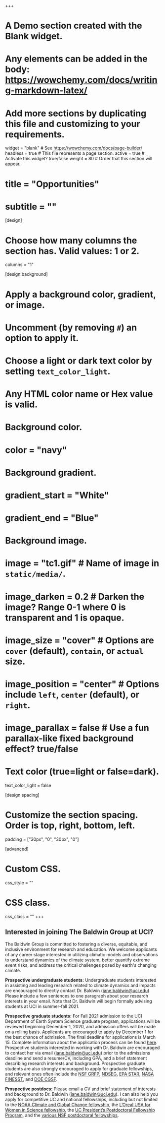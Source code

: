 +++
# A Demo section created with the Blank widget.
# Any elements can be added in the body: https://wowchemy.com/docs/writing-markdown-latex/
# Add more sections by duplicating this file and customizing to your requirements.

widget = "blank"  # See https://wowchemy.com/docs/page-builder/
headless = true  # This file represents a page section.
active = true  # Activate this widget? true/false
weight = 80  # Order that this section will appear.

# title = "Opportunities"
# subtitle = ""

[design]
  # Choose how many columns the section has. Valid values: 1 or 2.
  columns = "1"

[design.background]
  # Apply a background color, gradient, or image.
  #   Uncomment (by removing `#`) an option to apply it.
  #   Choose a light or dark text color by setting `text_color_light`.
  #   Any HTML color name or Hex value is valid.

  # Background color.
  # color = "navy"
  
  # Background gradient.
  # gradient_start = "White"
  # gradient_end = "Blue"
  
  # Background image.
  # image = "tc1.gif"  # Name of image in `static/media/`.
  # image_darken = 0.2 # Darken the image? Range 0-1 where 0 is transparent and 1 is opaque.
  # image_size = "cover"  #  Options are `cover` (default), `contain`, or `actual` size.
  # image_position = "center"  # Options include `left`, `center` (default), or `right`.
  # image_parallax = false  # Use a fun parallax-like fixed background effect? true/false
  
  # Text color (true=light or false=dark).
  text_color_light = false

[design.spacing]
  # Customize the section spacing. Order is top, right, bottom, left.
  padding = ["30px", "0", "30px", "0"]

[advanced]
 # Custom CSS. 
 css_style = ""
 
 # CSS class.
 css_class = ""
+++
## Interested in joining The Baldwin Group at UCI?

The Baldwin Group is committed to fostering a diverse, equitable, and inclusive environment for research and education.  We welcome applicants of any career stage interested in utilizing climatic models and observations to understand dynamics of the climate system, better quantify extreme event risks, and address the critical challenges posed by earth's changing climate.

**Prospective undergraduate students:** Undergraduate students interested in assisting and leading research related to climate dynamics and impacts are encouraged to directly contact Dr. Baldwin ([jane.baldwin@uci.edu](mailto:jane.baldwin@uci.edu)). Please include a few sentences to one paragraph about your research interests in your email. Note that Dr. Baldwin will begin formally advising students at UCI in summer-fall 2021.

**Prospective graduate students:** For Fall 2021 admission to the UCI Department of Earth System Science graduate program, applications will be reviewed beginning December 1, 2020, and admission offers will be made on a rolling basis. Applicants are encouraged to apply by December 1 for the best chance of admission. The final deadline for applications is March 15. Complete information about the application process can be found [here](https://www.ess.uci.edu/grad). Prospective students interested in working with Dr. Baldwin are encouraged to contact her via email ([jane.baldwin@uci.edu](mailto:jane.baldwin@uci.edu)) prior to the admissions deadline and send a resume/CV, including GPA, and a brief statement describing research interests and background. Prospective graduate students are also strongly encouraged to apply for graduate fellowships, and relevant ones often include the [NSF GRFP](https://www.nsfgrfp.org/), [NDSEG](https://ndseg.sysplus.com/), [EPA STAR](https://www.epa.gov/research-grants), [NASA FINESST](https://astrobiology.nasa.gov/news/future-investigators-in-nasa-earth-and-space-science-and-technology-finesst/), and [DOE CGSF](https://www.krellinst.org/csgf/).

**Prospective postdocs:** Please email a CV and brief statement of interests and background to Dr. Baldwin ([jane.baldwin@uci.edu](mailto:jane.baldwin@uci.edu)). I can also help you apply for competitive UC and national fellowships, including but not limited to the [NOAA Climate and Global Change fellowship](https://cpaess.ucar.edu/cgc), the [L’Oreal USA for Women in Science fellowship](https://www.aaas.org/programs/loreal-usa-women-science), the [UC President’s Postdoctoral Fellowship Program](https://ppfp.ucop.edu/info/), and the [various NSF postdoctoral fellowships](https://www.nsf.gov/funding/education.jsp?fund_type=3).



